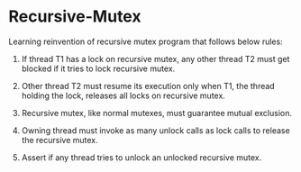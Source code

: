 # Recursive-Mutex

Learning reinvention of recursive mutex program that follows below rules:

1. If thread T1 has a lock on recursive mutex, any other thread T2 must get blocked if it tries to lock recursive mutex.

2. Other thread T2 must resume its execution only when T1, the thread holding the lock, releases all locks on recursive mutex.

3. Recursive mutex, like normal mutexes, must guarantee mutual exclusion.

4. Owning thread must invoke as many unlock calls as lock calls to release the recursive mutex.

5. Assert if any thread tries to unlock an unlocked recursive mutex.
